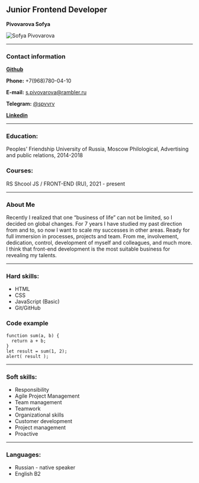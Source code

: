 <h2> Junior Frontend Developer </h2>

**Pivovarova Sofya**

![Sofya Pivovarova](https://avatars.githubusercontent.com/u/94756813?v=4)

---

<h3> Contact information </h3>

**[Github](https://github.com/spvvrv)**

**Phone:** +7(968)780-04-10

**E-mail:** s.pivovarova@rambler.ru

**Telegram:** [@spvvrv](https://t.me/spvvrv)

**[Linkedin](https://www.linkedin.com/in/sofya-pivovarova/)**

---

<h3> Education: </h3>

Peoples' Friendship University of Russia, Moscow
Philological, Advertising and public relations, 2014-2018

<h3> Courses: </h3>

RS Shcool JS / FRONT-END (RU), 2021 - present

---

<h3> About Me </h3>
<p> Recently I realized that one “business of life” can not be limited, so I decided on global changes. For 7 years I have studied my past direction from and to, so now I want to scale my successes in other areas. Ready for full immersion in processes, projects and team. From me, involvement, dedication, control, development of myself and colleagues, and much more.
I think that front-end development is the most suitable business for revealing my talents.</p> 

---

<h3> Hard skills: </h3>

* HTML
* CSS
* JavaScript (Basic)
* Git/GitHub

<h3> Code example </h3>

```
function sum(a, b) {
  return a + b;
}
let result = sum(1, 2);
alert( result );
```

---

<h3> Soft skills: </h3>

* Responsibility
* Agile Project Management
* Team management
* Teamwork
* Organizational skills
* Customer development
* Project management
* Proactive 

---

<h3> Languages: </h3>

* Russian - native speaker
* English B2